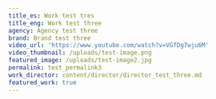 ```yaml
---
title_es: Work test tres
title_eng: Work test three
agency: Agency test three
brand: Brand test three
video_url: 'https://www.youtube.com/watch?v=VGfDg7wju6M'
video_thumbnail: /uploads/test-image.png
featured_image: /uploads/test-image2.jpg
permalink: test_permalink3
work_director: content/director/director_test_three.md
featured_work: true
---
```



